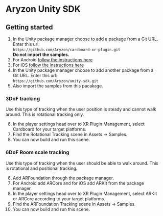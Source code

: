 # Aryzon Unity SDK
## Getting started
1. In the Unity package manager choose to add a package from a Git URL. Enter this url:<br>`https://github.com/Aryzon/cardboard-xr-plugin.git`<br>**Do not import the samples.**
2. For Android [follow the instructions here](https://developers.google.com/cardboard/develop/unity/quickstart#configuring_android_project_settings)
3. For iOS [follow the instructions here](https://developers.google.com/cardboard/develop/unity/quickstart#configuring_ios_project_settings)
4. In the Unity package manager choose to add another package from a Git URL. Enter this url:<br>`https://github.com/Aryzon/unity-sdk.git`
5. Also import the samples from this pacakage.

### 3DoF tracking
Use this type of tracking when the user position is steady and cannot walk around. This is rotational tracking only.

6. In the player settings head over to XR Plugin Management, select Cardboard for your target platforms.
7. Find the Rotational Tracking scene in Assets -> Samples.
8. You can now build and run this scene.

### 6DoF Room scale tracking
Use this type of tracking when the user should be able to walk around. This is rotational and positional tracking.

6. Add ARFoundation through the package manager.
7. For Android add ARCore and for iOS add ARKit from the package manager.
9. In the player settings head over to XR Plugin Management, select ARKit or ARCore according to your target platforms.
10. Find the ARFoundation Tracking scene in Assets -> Samples.
11. You can now build and run this scene.
